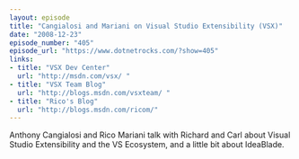 ```yaml
---
layout: episode
title: "Cangialosi and Mariani on Visual Studio Extensibility (VSX)"
date: "2008-12-23"
episode_number: "405"
episode_url: "https://www.dotnetrocks.com/?show=405"
links:
- title: "VSX Dev Center"
  url: "http://msdn.com/vsx/ "
- title: "VSX Team Blog"
  url: "http://blogs.msdn.com/vsxteam/ "
- title: "Rico's Blog"
  url: "http://blogs.msdn.com/ricom/"
---
```


Anthony Cangialosi and Rico Mariani talk with Richard and Carl about Visual Studio Extensibility and the VS Ecosystem, and a little bit about IdeaBlade.
